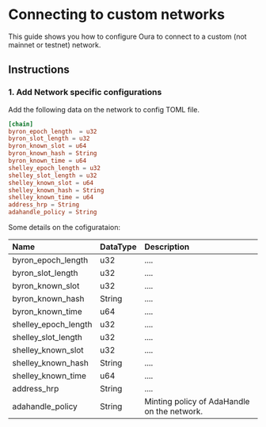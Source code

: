 # Connecting to custom networks

This guide shows you how to configure Oura to connect to a custom (not mainnet or testnet) network.


## Instructions

### 1. Add Network specific configurations

Add the following data on the network to config TOML file.

```TOML
[chain]
byron_epoch_length  = u32
byron_slot_length = u32
byron_known_slot = u64
byron_known_hash = String
byron_known_time = u64
shelley_epoch_length = u32
shelley_slot_length = u32
shelley_known_slot = u64
shelley_known_hash = String
shelley_known_time = u64
address_hrp = String
adahandle_policy = String
```

Some details on the cofigurataion:

| Name                 | DataType | Description              |
| :---                 | :---     | :---                     |
| byron_epoch_length   | u32      | ....                     |
| byron_slot_length    | u32      | ....                     |
| byron_known_slot     | u32      | ....                     |
| byron_known_hash     | String   | ....                     |
| byron_known_time     | u64      | ....                     |
| shelley_epoch_length | u32      | ....                     |
| shelley_slot_length  | u32      | ....                     |
| shelley_known_slot   | u32      | ....                     |
| shelley_known_hash   | String   | ....                     |
| shelley_known_time   | u64      | ....                     |
| address_hrp          | String   | ....                     |
| adahandle_policy     | String   | Minting policy of AdaHandle on the network. |